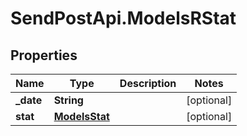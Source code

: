 # SendPostApi.ModelsRStat

## Properties
Name | Type | Description | Notes
------------ | ------------- | ------------- | -------------
**_date** | **String** |  | [optional] 
**stat** | [**ModelsStat**](ModelsStat.md) |  | [optional] 

